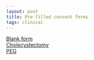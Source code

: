 ```yaml
---
layout: post
title: Pre-filled consent forms
tags: clinical
---
```


[Blank form](/consents/blank.pdf)  
[Cholecystectomy](/consents/cholecystectomy.pdf)  
[PEG](/consents/peg.pdf)  
